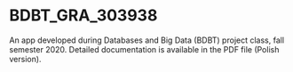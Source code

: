 # BDBT_GRA_303938

An app developed during Databases and Big Data (BDBT) project class, fall semester 2020.
Detailed documentation is available in the PDF file (Polish version).
